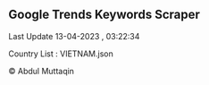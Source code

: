 

## Google Trends Keywords Scraper 
 
Last Update 13-04-2023 , 03:22:34

Country List :
VIETNAM.json



© Abdul Muttaqin 
